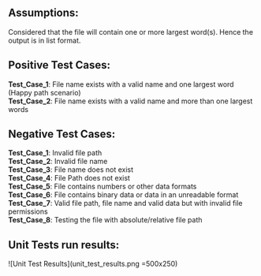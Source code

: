 Assumptions:
------------
Considered that the file will contain one or more largest word(s). Hence the output is in list format.

Positive Test Cases:
--------------------
**Test_Case_1**: File name exists with a valid name and one largest word (Happy path scenario)  
**Test_Case_2**: File name exists with a valid name and more than one largest words  

Negative Test Cases:
---------------------
**Test_Case_1**: Invalid file path  
**Test_Case_2**: Invalid file name  
**Test_Case_3**: File name does not exist  
**Test_Case_4**: File Path does not exist  
**Test_Case_5**: File contains numbers or other data formats  
**Test_Case_6**: File contains binary data or data in an unreadable format  
**Test_Case_7**: Valid file path, file name and valid data but with invalid file permissions  
**Test_Case_8**: Testing the file with absolute/relative file path  

Unit Tests run results:
----------------------
![Unit Test Results](unit_test_results.png =500x250)